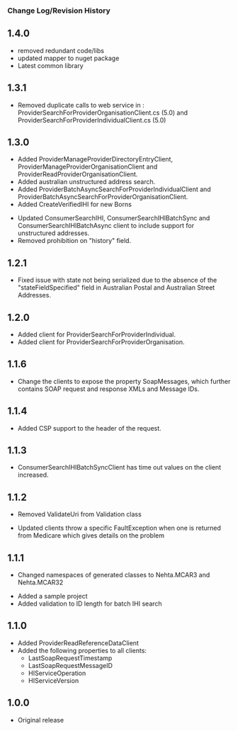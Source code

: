 ### Change Log/Revision History

1.4.0
-----
* removed redundant code/libs
* updated mapper to nuget package
* Latest common library

1.3.1
-----
* Removed duplicate calls to web service in :
  ProviderSearchForProviderOrganisationClient.cs (5.0) and ProviderSearchForProviderIndividualClient.cs (5.0)

1.3.0
-----
+ Added ProviderManageProviderDirectoryEntryClient, ProviderManageProviderOrganisationClient and ProviderReadProviderOrganisationClient.
+ Added australian unstructured address search.
+ Added ProviderBatchAsyncSearchForProviderIndividualClient and ProviderBatchAsyncSearchForProviderOrganisationClient.
+ Added CreateVerifiedIHI for new Borns
* Updated ConsumerSearchIHI, ConsumerSearchIHIBatchSync and ConsumerSearchIHIBatchAsync client to include support for unstructured addresses.
* Removed prohibition on "history" field.


1.2.1
-----
* Fixed issue with state not being serialized due to the absence of the "stateFieldSpecified" field in Australian Postal and Australian Street Addresses.


1.2.0
-----
+ Added client for ProviderSearchForProviderIndividual.
+ Added client for ProviderSearchForProviderOrganisation.


1.1.6
-----
* Change the clients to expose the property SoapMessages, which further contains SOAP request and response XMLs and Message IDs.


1.1.4
-----
+ Added CSP support to the header of the request.


1.1.3
-----
* ConsumerSearchIHIBatchSyncClient has time out values on the client increased.


1.1.2
-----
- Removed ValidateUri from Validation class
* Updated clients throw a specific FaultException when one is returned from Medicare which gives details on the problem


1.1.1
-----
* Changed namespaces of generated classes to Nehta.MCAR3 and Nehta.MCAR32
+ Added a sample project
+ Added validation to ID length for batch IHI search


1.1.0
-----
+ Added ProviderReadReferenceDataClient
+ Added the following properties to all clients:
   - LastSoapRequestTimestamp
   - LastSoapRequestMessageID
   - HIServiceOperation
   - HIServiceVersion


1.0.0
-----
+ Original release









